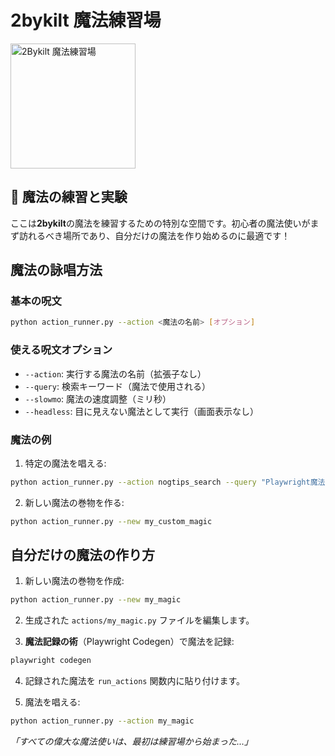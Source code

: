 # 2bykilt 魔法練習場

<img src="../../assets/2bykilt-practice.png" alt="2Bykilt 魔法練習場" width="200"/>

## 🧪 魔法の練習と実験

ここは**2bykilt**の魔法を練習するための特別な空間です。初心者の魔法使いがまず訪れるべき場所であり、自分だけの魔法を作り始めるのに最適です！

## 魔法の詠唱方法

### 基本の呪文

```bash
python action_runner.py --action <魔法の名前> [オプション]
```

### 使える呪文オプション

- `--action`: 実行する魔法の名前（拡張子なし）
- `--query`: 検索キーワード（魔法で使用される）
- `--slowmo`: 魔法の速度調整（ミリ秒）
- `--headless`: 目に見えない魔法として実行（画面表示なし）

### 魔法の例

1. 特定の魔法を唱える:
```bash
python action_runner.py --action nogtips_search --query "Playwright魔法の使い方"
```

2. 新しい魔法の巻物を作る:
```bash
python action_runner.py --new my_custom_magic
```

## 自分だけの魔法の作り方

1. 新しい魔法の巻物を作成:
```bash
python action_runner.py --new my_magic
```

2. 生成された `actions/my_magic.py` ファイルを編集します。

3. **魔法記録の術**（Playwright Codegen）で魔法を記録:
```bash
playwright codegen
```

4. 記録された魔法を `run_actions` 関数内に貼り付けます。

5. 魔法を唱える:
```bash
python action_runner.py --action my_magic
```

*「すべての偉大な魔法使いは、最初は練習場から始まった...」*

